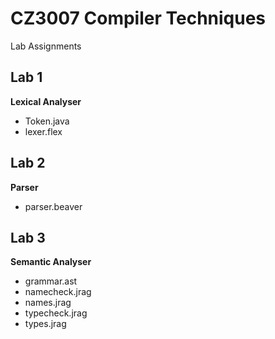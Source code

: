 # CZ3007 Compiler Techniques 
Lab Assignments

## Lab 1
**Lexical Analyser**
* Token.java
* lexer.flex

## Lab 2
**Parser**
* parser.beaver

## Lab 3
**Semantic Analyser**
* grammar.ast
* namecheck.jrag
* names.jrag
* typecheck.jrag
* types.jrag
